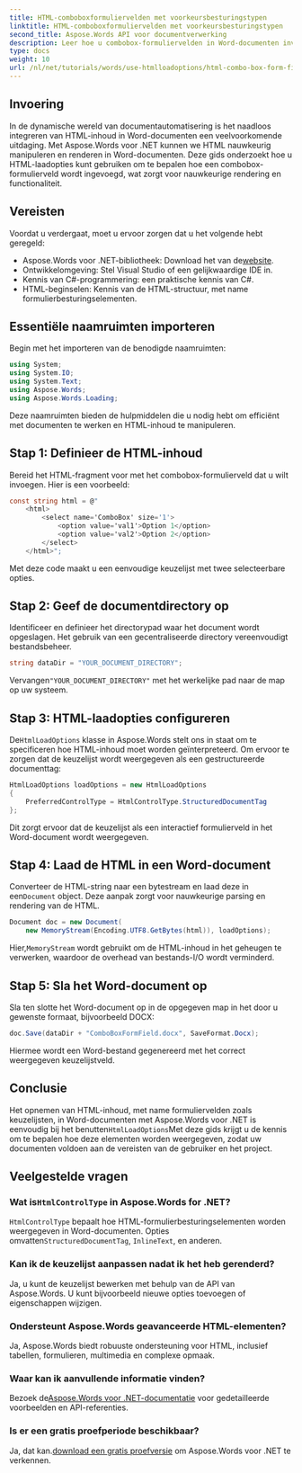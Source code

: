 ```yaml
---
title: HTML-comboboxformuliervelden met voorkeursbesturingstypen
linktitle: HTML-comboboxformuliervelden met voorkeursbesturingstypen
second_title: Aspose.Words API voor documentverwerking
description: Leer hoe u combobox-formuliervelden in Word-documenten invoegt met Aspose.Words voor .NET. Deze stapsgewijze handleiding behandelt HTML-laadopties, voorkeursbesturingstypen en geavanceerde aanpassingstips voor naadloze documentautomatisering.
type: docs
weight: 10
url: /nl/net/tutorials/words/use-htmlloadoptions/html-combo-box-form-fields-with-preferred-control-types/
---
```

## Invoering

In de dynamische wereld van documentautomatisering is het naadloos integreren van HTML-inhoud in Word-documenten een veelvoorkomende uitdaging. Met Aspose.Words voor .NET kunnen we HTML nauwkeurig manipuleren en renderen in Word-documenten. Deze gids onderzoekt hoe u HTML-laadopties kunt gebruiken om te bepalen hoe een combobox-formulierveld wordt ingevoegd, wat zorgt voor nauwkeurige rendering en functionaliteit.

## Vereisten

Voordat u verdergaat, moet u ervoor zorgen dat u het volgende hebt geregeld:

-  Aspose.Words voor .NET-bibliotheek: Download het van de[website](https://releases.aspose.com/words/net/). 
- Ontwikkelomgeving: Stel Visual Studio of een gelijkwaardige IDE in.  
- Kennis van C#-programmering: een praktische kennis van C#.  
- HTML-beginselen: Kennis van de HTML-structuur, met name formulierbesturingselementen.  

## Essentiële naamruimten importeren

Begin met het importeren van de benodigde naamruimten:

```csharp
using System;
using System.IO;
using System.Text;
using Aspose.Words;
using Aspose.Words.Loading;
```

Deze naamruimten bieden de hulpmiddelen die u nodig hebt om efficiënt met documenten te werken en HTML-inhoud te manipuleren.

## Stap 1: Definieer de HTML-inhoud

Bereid het HTML-fragment voor met het combobox-formulierveld dat u wilt invoegen. Hier is een voorbeeld:

```csharp
const string html = @"
    <html>
        <select name='ComboBox' size='1'>
            <option value='val1'>Option 1</option>
            <option value='val2'>Option 2</option>
        </select>
    </html>";
```

Met deze code maakt u een eenvoudige keuzelijst met twee selecteerbare opties.

## Stap 2: Geef de documentdirectory op

Identificeer en definieer het directorypad waar het document wordt opgeslagen. Het gebruik van een gecentraliseerde directory vereenvoudigt bestandsbeheer.

```csharp
string dataDir = "YOUR_DOCUMENT_DIRECTORY";
```

 Vervangen`"YOUR_DOCUMENT_DIRECTORY"` met het werkelijke pad naar de map op uw systeem.

## Stap 3: HTML-laadopties configureren

 De`HtmlLoadOptions` klasse in Aspose.Words stelt ons in staat om te specificeren hoe HTML-inhoud moet worden geïnterpreteerd. Om ervoor te zorgen dat de keuzelijst wordt weergegeven als een gestructureerde documenttag:

```csharp
HtmlLoadOptions loadOptions = new HtmlLoadOptions
{
    PreferredControlType = HtmlControlType.StructuredDocumentTag
};
```

Dit zorgt ervoor dat de keuzelijst als een interactief formulierveld in het Word-document wordt weergegeven.

## Stap 4: Laad de HTML in een Word-document

 Converteer de HTML-string naar een bytestream en laad deze in een`Document` object. Deze aanpak zorgt voor nauwkeurige parsing en rendering van de HTML.

```csharp
Document doc = new Document(
    new MemoryStream(Encoding.UTF8.GetBytes(html)), loadOptions);
```

 Hier,`MemoryStream` wordt gebruikt om de HTML-inhoud in het geheugen te verwerken, waardoor de overhead van bestands-I/O wordt verminderd.

## Stap 5: Sla het Word-document op

Sla ten slotte het Word-document op in de opgegeven map in het door u gewenste formaat, bijvoorbeeld DOCX:

```csharp
doc.Save(dataDir + "ComboBoxFormField.docx", SaveFormat.Docx);
```

Hiermee wordt een Word-bestand gegenereerd met het correct weergegeven keuzelijstveld.

## Conclusie

 Het opnemen van HTML-inhoud, met name formuliervelden zoals keuzelijsten, in Word-documenten met Aspose.Words voor .NET is eenvoudig bij het benutten`HtmlLoadOptions`Met deze gids krijgt u de kennis om te bepalen hoe deze elementen worden weergegeven, zodat uw documenten voldoen aan de vereisten van de gebruiker en het project.

## Veelgestelde vragen

###  Wat is`HtmlControlType` in Aspose.Words for .NET?
`HtmlControlType` bepaalt hoe HTML-formulierbesturingselementen worden weergegeven in Word-documenten. Opties omvatten`StructuredDocumentTag`, `InlineText`, en anderen.

### Kan ik de keuzelijst aanpassen nadat ik het heb gerenderd?
Ja, u kunt de keuzelijst bewerken met behulp van de API van Aspose.Words. U kunt bijvoorbeeld nieuwe opties toevoegen of eigenschappen wijzigen.

### Ondersteunt Aspose.Words geavanceerde HTML-elementen?
Ja, Aspose.Words biedt robuuste ondersteuning voor HTML, inclusief tabellen, formulieren, multimedia en complexe opmaak.

### Waar kan ik aanvullende informatie vinden?
 Bezoek de[Aspose.Words voor .NET-documentatie](https://reference.aspose.com/words/net/) voor gedetailleerde voorbeelden en API-referenties.

### Is er een gratis proefperiode beschikbaar?
 Ja, dat kan.[download een gratis proefversie](https://releases.aspose.com/) om Aspose.Words voor .NET te verkennen.